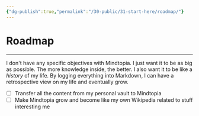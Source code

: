 ```yaml
---
{"dg-publish":true,"permalink":"/30-public/31-start-here/roadmap/"}
---
```


# Roadmap
---
I don't have any specific objectives with Mindtopia. I just want it to be as big as possible. The more knowledge inside, the better.
I also want it to be like a *history* of my life. By logging everything into Markdown, I can have a retrospective view on my life and eventually grow.

- [ ] Transfer all the content from my personal vault to Mindtopia
- [ ] Make Mindtopia grow and become like my own Wikipedia related to stuff interesting me
